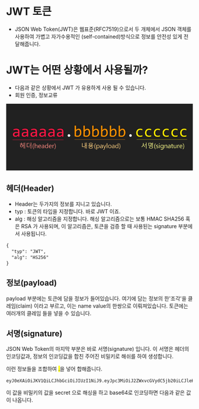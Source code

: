 # JWT 토큰
- JSON Web Token(JWT)은 웹표준(RFC7519)으로서 두 개체에서 JSON 객체를 사용하여 가볍고 자가수용적인 (self-contained)방식으로 정보를 안전성 있게 전달해줍니다.

# JWT는 어떤 상황에서 사용될까?
- 다음과 같은 상황에서 JWT 가 유용하게 사용 될 수 있습니다.
- 회원 인증, 정보교류

![](2021-02-21-18-54-32.png)

## 헤더(Header)
- Header는 두가지의 정보를 지니고 있습니다.
- typ : 토큰의 타입을 지정합니다. 바로 JWT 이죠.
- alg : 해싱 알고리즘을 지정합니다. 해싱 알고리즘으로는 보통 HMAC SHA256 혹은 RSA 가 사용되며, 이 알고리즘은, 토큰을 검증 할 때 사용된는 signature 부분에서 사용됩니다.

```
{
  "typ": "JWT",
  "alg": "HS256"
}
```

## 정보(payload)
payload 부분에는 토큰에 담을 정보가 들어있습니다. 여기에 담는 정보의 한'조각'을 클레임(claim) 이라고 부르고, 이는 name value의 한쌍으로 이뤄져있습니다. 토큰에는 여러개의 클레임 들을 넣을 수 있습니다.


## 서명(signature)
JSON Web Token의 마지막 부분은 바로 서명(signature) 입니다. 이 서명은 헤더의 인코딩값과, 정보의 인코딩값을 합친 주어진 비밀키로 해쉬를 하여 생성합니다.

이런 정보들을 조합하여 <mark>.</mark>을 넣어 합해줍니다.
```
eyJ0eXAiOiJKV1QiLCJhbGciOiJIUzI1NiJ9.eyJpc3MiOiJ2ZWxvcGVydC5jb20iLCJleHAiOiIxNDg1MjcwMDAwMDAwIiwiaHR0cHM6Ly92ZWxvcGVydC5jb20vand0X2NsYWltcy9pc19hZG1pbiI6dHJ1ZSwidXNlcklkIjoiMTEwMjgzNzM3MjcxMDIiLCJ1c2VybmFtZSI6InZlbG9wZXJ0In0
```
이 값을 비밀키의 값을 secret 으로 해싱을 하고 base64로 인코딩하면 다음과 같은 값이 나옵니다.
